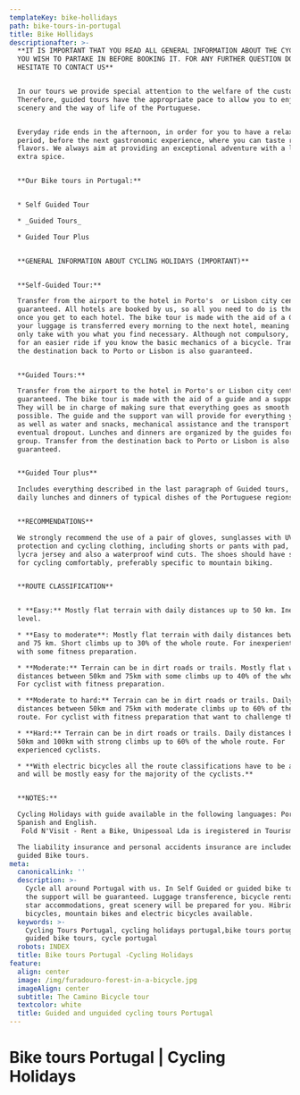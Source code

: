```yaml
---
templateKey: bike-hollidays
path: bike-tours-in-portugal
title: Bike Hollidays
descriptionafter: >-
  **IT IS IMPORTANT THAT YOU READ ALL GENERAL INFORMATION ABOUT THE CYCLING TOUR
  YOU WISH TO PARTAKE IN BEFORE BOOKING IT. FOR ANY FURTHER QUESTION DO NOT
  HESITATE TO CONTACT US**


  In our tours we provide special attention to the welfare of the customer.
  Therefore, guided tours have the appropriate pace to allow you to enjoy the
  scenery and the way of life of the Portuguese.


  Everyday ride ends in the afternoon, in order for you to have a relaxation
  period, before the next gastronomic experience, where you can taste regional
  flavors. We always aim at providing an exceptional adventure with a little
  extra spice.


  **Our Bike tours in Portugal:**


  * Self Guided Tour

  * _Guided Tours_ 

  * Guided Tour Plus


  **GENERAL INFORMATION ABOUT CYCLING HOLIDAYS (IMPORTANT)**


  **Self-Guided Tour:**

  Transfer from the airport to the hotel in Porto's  or Lisbon city center is
  guaranteed. All hotels are booked by us, so all you need to do is the check-in
  once you get to each hotel. The bike tour is made ​​with the aid of a GPS and
  your luggage is transferred every morning to the next hotel, meaning that you
  only take with you what you find necessary. Although not compulsory, it makes
  for an easier ride if you know the basic mechanics of a bicycle. Transfer from
  the destination back to Porto or Lisbon is also guaranteed.


  **Guided Tours:**

  Transfer from the airport to the hotel in Porto's or Lisbon city center is
  guaranteed. The bike tour is made with the aid of a guide and a support van.
  They will be in charge of making sure that everything goes as smooth as
  possible. The guide and the support van will provide for everything you need,
  as well as water and snacks, mechanical assistance and the transport for an
  eventual dropout. Lunches and dinners are organized by the guides for the
  group. Transfer from the destination back to Porto or Lisbon is also
  guaranteed.


  **Guided Tour plus**

  Includes everything described in the last paragraph of Guided tours, plus
  daily lunches and dinners of typical dishes of the Portuguese regions.


  **RECOMMENDATIONS**

  We strongly recommend the use of a pair of gloves, sunglasses with UV
  protection and cycling clothing, including shorts or pants with pad, both in
  lycra jersey and also a waterproof wind cuts. The shoes should have stiff sole
  for cycling comfortably, preferably specific to mountain biking.


  **ROUTE CLASSIFICATION**


  * **Easy:** Mostly flat terrain with daily distances up to 50 km. Inexperient
  level.

  * **Easy to moderate**: Mostly flat terrain with daily distances between 50 km
  and 75 km. Short climbs up to 30% of the whole route. For inexperient cyclist
  with some fitness preparation.

  * **Moderate:** Terrain can be in dirt roads or trails. Mostly flat with daily
  distances between 50km and 75km with some climbs up to 40% of the whole route.
  For cyclist with fitness preparation.

  * **Moderate to hard:** Terrain can be in dirt roads or trails. Daily
  distances between 50km and 75km with moderate climbs up to 60% of the whole
  route. For cyclist with fitness preparation that want to challenge themselves.

  * **Hard:** Terrain can be in dirt roads or trails. Daily distances between
  50km and 100km with strong climbs up to 60% of the whole route. For
  experienced cyclists.

  * **With electric bicycles all the route classifications have to be adapted
  and will be mostly easy for the majority of the cyclists.**


  **NOTES:**

  Cycling Holidays with guide available in the following languages: Portugues,
  Spanish and English.
   Fold N'Visit - Rent a Bike, Unipessoal Lda is iregistered in Tourism of Portugal with RNAAT number 7/2014.

  The liability insurance and personal accidents insurance are included only in
  guided Bike tours.
meta:
  canonicalLink: ''
  description: >-
    Cycle all around Portugal with us. In Self Guided or guided bike tours all
    the support will be guaranteed. Luggage transference, bicycle rental, four
    star accommodations, great scenery will be prepared for you. Hibrid
    bicycles, mountain bikes and electric bicycles available.
  keywords: >-
    Cycling Tours Portugal, cycling holidays portugal,bike tours portugal,
    guided bike tours, cycle portugal
  robots: INDEX
  title: Bike tours Portugal -Cycling Holidays
feature:
  align: center
  image: /img/furadouro-forest-in-a-bicycle.jpg
  imageAlign: center
  subtitle: The Camino Bicycle tour
  textcolor: white
  title: Guided and unguided cycling tours Portugal
---
```

# 

# Bike tours Portugal | Cycling Holidays



##
